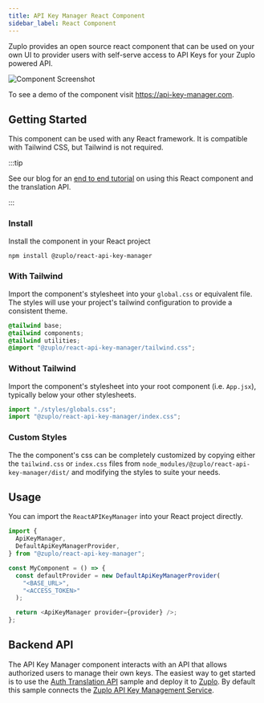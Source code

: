 ```yaml
---
title: API Key Manager React Component
sidebar_label: React Component
---
```


Zuplo provides an open source react component that can be used on your own UI to
provider users with self-serve access to API Keys for your Zuplo powered API.

![Component Screenshot](https://cdn.zuplo.com/assets/cedd8ad0-9433-4433-80f6-86545ba0d41a.png)

To see a demo of the component visit https://api-key-manager.com.

## Getting Started

This component can be used with any React framework. It is compatible with
Tailwind CSS, but Tailwind is not required.

:::tip

See our blog for an
[end to end tutorial](https://zuplo.com/blog#tutorial-setup-a-web-app-with-the-newly-release-component)
on using this React component and the translation API.

:::

### Install

Install the component in your React project

```bash
npm install @zuplo/react-api-key-manager
```

### With Tailwind

Import the component's stylesheet into your `global.css` or equivalent file. The
styles will use your project's tailwind configuration to provide a consistent
theme.

```css
@tailwind base;
@tailwind components;
@tailwind utilities;
@import "@zuplo/react-api-key-manager/tailwind.css";
```

### Without Tailwind

Import the component's stylesheet into your root component (i.e. `App.jsx`),
typically below your other stylesheets.

```jsx
import "./styles/globals.css";
import "@zuplo/react-api-key-manager/index.css";
```

### Custom Styles

The the component's css can be completely customized by copying either the
`tailwind.css` or `index.css` files from
`node_modules/@zuplo/react-api-key-manager/dist/` and modifying the styles to
suite your needs.

## Usage

You can import the `ReactAPIKeyManager` into your React project directly.

```ts
import {
  ApiKeyManager,
  DefaultApiKeyManagerProvider,
} from "@zuplo/react-api-key-manager";

const MyComponent = () => {
  const defaultProvider = new DefaultApiKeyManagerProvider(
    "<BASE_URL>",
    "<ACCESS_TOKEN>"
  );

  return <ApiKeyManager provider={provider} />;
};
```

## Backend API

The API Key Manager component interacts with an API that allows authorized users
to manage their own keys. The easiest way to get started is to use the
[Auth Translation API](https://github.com/zuplo/sample-auth-translation-api)
sample and deploy it to [Zuplo](https://zuplo.com). By default this sample
connects the
[Zuplo API Key Management Service](https://zuplo.com/docs/articles/api-key-management).
